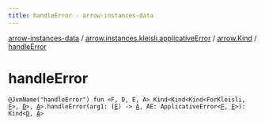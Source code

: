 ```yaml
---
title: handleError - arrow-instances-data
---
```


[arrow-instances-data](../../index.html) / [arrow.instances.kleisli.applicativeError](../index.html) / [arrow.Kind](index.html) / [handleError](./handle-error.html)

# handleError

`@JvmName("handleError") fun <F, D, E, A> Kind<Kind<Kind<ForKleisli, `[`F`](handle-error.html#F)`>, `[`D`](handle-error.html#D)`>, `[`A`](handle-error.html#A)`>.handleError(arg1: (`[`E`](handle-error.html#E)`) -> `[`A`](handle-error.html#A)`, AE: ApplicativeError<`[`F`](handle-error.html#F)`, `[`E`](handle-error.html#E)`>): Kind<`[`D`](handle-error.html#D)`, `[`A`](handle-error.html#A)`>`